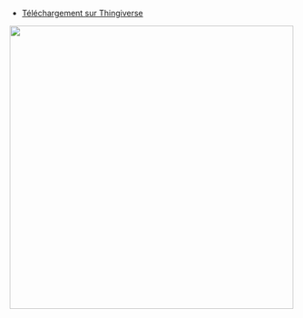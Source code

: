 - [Téléchargement sur Thingiverse](https://www.thingiverse.com/thing:4943761)  

<p align="center">  
  <img src="https://user-images.githubusercontent.com/62854582/164977322-a2c8851a-7e78-481e-b75c-a4ce73ab8e11.png" width="500"/>  
</p>
